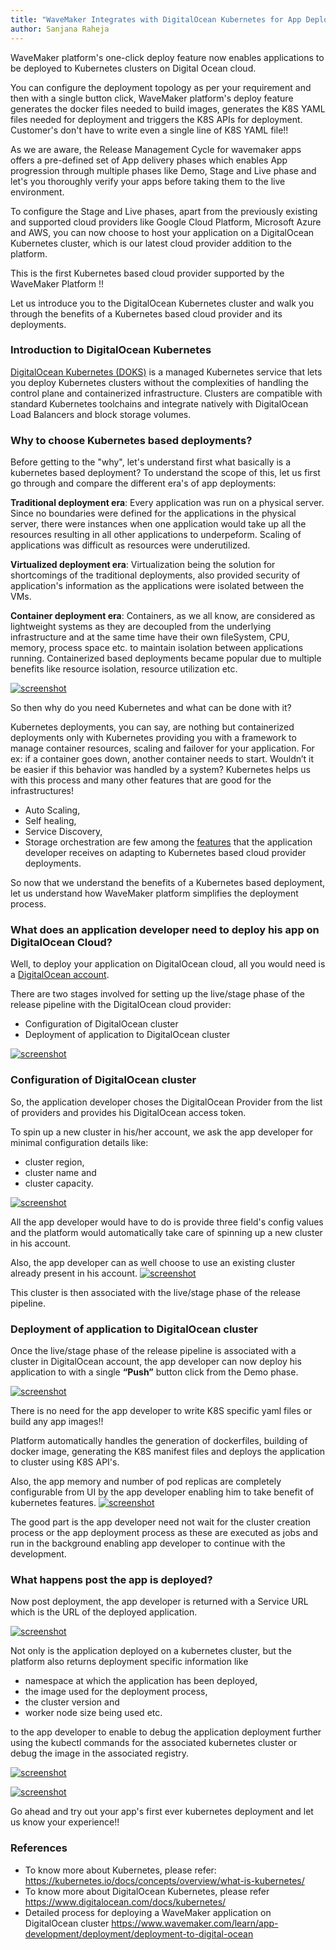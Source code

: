 ```yaml
---
title: "WaveMaker Integrates with DigitalOcean Kubernetes for App Deployments"
author: Sanjana Raheja
---
```


WaveMaker platform's one-click deploy feature now enables applications to be deployed to Kubernetes clusters on Digital Ocean cloud. 

You can configure the deployment topology as per your requirement and then with a single  button click, WaveMaker platform's deploy feature generates the docker files needed to build images, generates the K8S YAML files needed for deployment and triggers the K8S APIs for deployment. 
Customer's don't have to write even a single line of K8S YAML file!!

As we are aware, the Release Management Cycle for wavemaker apps offers a pre-defined set of App delivery phases which enables App progression through multiple phases like Demo, Stage and Live phase and let's you thoroughly verify your apps before taking them to the live environment.

To configure the Stage and Live phases, apart from the previously existing and supported cloud providers like Google Cloud Platform, Microsoft Azure and AWS, you can now choose to host your application on a DigitalOcean Kubernetes cluster, which is our latest cloud provider addition to the platform.

This is the first Kubernetes based cloud provider supported by the WaveMaker Platform !! 

Let us introduce you to the DigitalOcean Kubernetes cluster and walk you through the benefits of a Kubernetes based cloud provider and its deployments. 

<!-- truncate -->


### Introduction to DigitalOcean Kubernetes

[DigitalOcean Kubernetes (DOKS)](https://www.digitalocean.com/docs/kubernetes/) is a managed Kubernetes service that lets you deploy Kubernetes clusters without the complexities of handling the control plane and containerized infrastructure. Clusters are compatible with standard Kubernetes toolchains and integrate natively with DigitalOcean Load Balancers and block storage volumes.


### Why to choose Kubernetes based deployments?

Before getting to the "why", let's understand first what basically is a kubernetes based deployment?
To understand the scope of this, let us first go through and compare the different era's of app deployments:

**Traditional deployment era**: Every application was run on a physical server. Since no boundaries were defined for the applications in the physical server, there were instances when one application would take up all the resources resulting in all other applications to underpeform. Scaling of applications was difficult as resources were underutilized.

**Virtualized deployment era**: Virtualization being the solution for shortcomings of the traditional deployments, also provided security of application's information as the applications were isolated between the VMs.

**Container deployment era**: Containers, as we all know, are considered as lightweight systems as they are decoupled from the underlying infrastructure and at the same time have their own fileSystem, CPU, memory, process space etc. to maintain isolation between applications running.
Containerized based deployments became popular due to multiple benefits like resource isolation, resource utilization etc. 

[![screenshot](/learn/assets/Containerized_Deployment_DO_blog.png)](/learn/assets/Containerized_Deployment_DO_blog.png)

So then why do you need Kubernetes and what can be done with it?
<!-- truncate -->
Kubernetes deployments, you can say, are nothing but containerized deployments only with Kubernetes providing you with a framework to manage container resources, scaling and failover for your application.
For ex: if a container goes down, another container needs to start. Wouldn’t it be easier if this behavior was handled by a system? 
Kubernetes helps us with this process and many other features that are good for the infrastructures!

* Auto Scaling, 
* Self healing,
* Service Discovery,
* Storage orchestration
are few among the [features](https://kubernetes.io/docs/concepts/overview/what-is-kubernetes/#why-you-need-kubernetes-and-what-can-it-do) that the application developer receives on adapting to Kubernetes based cloud provider deployments.

So now that we understand the benefits of a Kubernetes based deployment, let us understand how WaveMaker platform simplifies the deployment process.

### What does an application developer need to deploy his app on DigitalOcean Cloud?
Well, to deploy your application on DigitalOcean cloud, all you would need is a [DigitalOcean account](https://www.digitalocean.com/).

There are two stages involved for setting up the live/stage phase of the release pipeline with the DigitalOcean cloud provider:
* Configuration of DigitalOcean cluster
* Deployment of application to DigitalOcean cluster

[![screenshot](/learn/assets/Supported_Cloud_Provider_DO.png)](/learn/assets/Supported_Cloud_Provider_DO.png)

### Configuration of DigitalOcean cluster

So, the application developer choses the DigitalOcean Provider from the list of providers and provides his DigitalOcean access token. 

To spin up a new cluster in his/her account, we ask the app developer for minimal configuration details like:
* cluster region, 
* cluster name and 
* cluster capacity. 

[![screenshot](/learn/assets/deploy_do_new_cluster.png)](/learn/assets/deploy_do_new_cluster.png)

All the app developer would have to do is provide three field's config values and the platform would automatically take care of spinning up a new cluster in his account. 

Also, the app developer can as well choose to use an existing cluster already present in his account.
[![screenshot](/learn/assets/deploy_do_existing_cluster.png)](/learn/assets/deploy_do_existing_cluster.png)

This cluster is then associated with the live/stage phase of the release pipeline.

### Deployment of application to DigitalOcean cluster
Once the live/stage phase of the release pipeline is associated with a cluster in DigitalOcean account, the app developer can now deploy his application to with a single **“Push”** button click from the Demo phase. 

[![screenshot](/learn/assets/Push_To_DO.png)](/learn/assets/Push_To_DO.png)

There is no need for the app developer to write K8S specific yaml files or build any app images!!

Platform automatically handles the generation of dockerfiles, building of docker image, generating the K8S manifest files and deploys the application to cluster using K8S API's.

Also, the app memory and number of pod replicas are completely configurable from UI by the app developer enabling him to take benefit of kubernetes features.
[![screenshot](/learn/assets/deploy_do_app_configuration.png)](/learn/assets/deploy_do_app_configuration.png)

The good part is the app developer need not wait for the cluster creation process or the app deployment process as these are executed as jobs and run in the background enabling app developer to continue with the development.

### What happens post the app is deployed?
Now post deployment, the app developer is returned with a Service URL which is the URL of the deployed application.

[![screenshot](/learn/assets/deploy_do_deployment.png)](/learn/assets/deploy_do_deployment.png)

Not only is the application deployed on a kubernetes cluster, but the platform also returns deployment specific information like
* namespace at which the application has been deployed, 
* the image used for the deployment process, 
* the cluster version and 
* worker node size being used etc. 

to the app developer to enable to debug the application deployment further using the kubectl commands for the associated kubernetes cluster or debug the image in the associated registry.

[![screenshot](/learn/assets/deploy_do_providerinfo1.png)](/learn/assets/deploy_do_providerinfo1.png)

[![screenshot](/learn/assets/deploy_do_providerinfo2.png)](/learn/assets/deploy_do_providerinfo2.png)

Go ahead and try out your app's first ever kubernetes deployment and let us know your experience!!

### References
* To know more about Kubernetes, please refer:
  https://kubernetes.io/docs/concepts/overview/what-is-kubernetes/
* To know more about DigitalOcean Kubernetes, please refer
  https://www.digitalocean.com/docs/kubernetes/
* Detailed process for deploying a WaveMaker application on DigitalOcean cluster
  https://www.wavemaker.com/learn/app-development/deployment/deployment-to-digital-ocean









